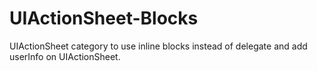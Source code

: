 UIActionSheet-Blocks
====================

UIActionSheet category  to use inline blocks instead of delegate and add userInfo on UIActionSheet.
